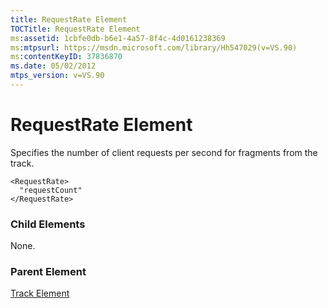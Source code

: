 ```yaml
---
title: RequestRate Element
TOCTitle: RequestRate Element
ms:assetid: 1cbfe0db-b6e1-4a57-8f4c-4d0161238369
ms:mtpsurl: https://msdn.microsoft.com/library/Hh547029(v=VS.90)
ms:contentKeyID: 37836870
ms.date: 05/02/2012
mtps_version: v=VS.90
---
```


# RequestRate Element

Specifies the number of client requests per second for fragments from the track.

    <RequestRate>
      "requestCount"
    </RequestRate>

### Child Elements

None.

### Parent Element

[Track Element](track-element.md)


